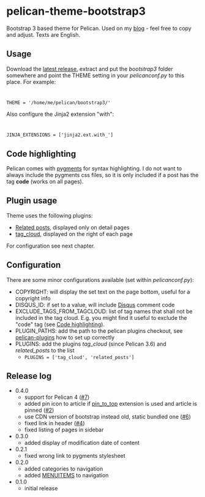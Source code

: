 pelican-theme-bootstrap3
========================

Bootstrap 3 based theme for Pelican. Used on my [blog](https://www.zoe.vc) - feel free to copy and adjust.
Texts are English.

Usage
-----

Download the [latest release](https://github.com/dArignac/pelican-theme-bootstrap3/releases/latest), extract and put the *bootstrap3* folder somewhere and point the THEME setting in your *pelicanconf.py* to this place. For example:

#
    THEME = '/home/me/pelican/bootstrap3/'

Also configure the Jinja2 extension "with":

#
    JINJA_EXTENSIONS = ['jinja2.ext.with_']


Code highlighting
-----------------

Pelican comes with [pygments](http://docs.getpelican.com/en/3.3.0/getting_started.html#syntax-highlighting) for syntax highlighting.
I do not want to always include the pygments css files, so it is only included if a post has the tag **code** (works on all pages).


Plugin usage
------------

Theme uses the following plugins:

* [Related posts](https://github.com/getpelican/pelican-plugins/tree/master/related_posts), displayed only on detail pages
* [tag_cloud](https://github.com/getpelican/pelican-plugins/tree/master/tag_cloud), displayed on the right of each page

For configuration see next chapter.


Configuration
-------------

There are some minor configurations available (set within *pelicanconf.py*):

* COPYRIGHT: will display the set text on the page bottom, useful for a copyright info
* DISQUS_ID: if set to a value, will include [Disqus](http://disqus.com/) comment code
* EXCLUDE_TAGS_FROM_TAGCLOUD: list of tag names that shall not be included in the tag cloud. E.g. you might find it useful to exclude the "code" tag (see [Code highlighting](#code-highlighting)).
* PLUGIN_PATHS: add the path to the pelican plugins checkout, see [pelican-plugins](https://github.com/getpelican/pelican-plugins#how-to-use-plugins) how to set up correctly
* PLUGINS: add the plugins *tag_cloud* (since Pelican 3.6) and *related_posts* to the list
    * ```PLUGINS = ['tag_cloud', 'related_posts']```

Release log
-----------

* 0.4.0
    * support for Pelican 4 ([#7](https://github.com/dArignac/pelican-theme-bootstrap3/issues/7))
    * added pin icon to article if [pin_to_top](http://www.shakedos.com/2013/Dec/03/pelican-pin-post-to-top.html) extension is used and article is pinned ([#2](https://github.com/dArignac/pelican-theme-bootstrap3/issues/2))
    * use CDN version of bootstrap instead old, static bundled one ([#6](https://github.com/dArignac/pelican-theme-bootstrap3/issues/6))
    * fixed link in header ([#4](https://github.com/dArignac/pelican-theme-bootstrap3/issues/4))
    * fixed listing of pages in sidebar
* 0.3.0
    * added display of modification date of content
* 0.2.1
    * fixed wrong link to pygments stylesheet
* 0.2.0
    * added categories to navigation
    * added [MENUITEMS](http://docs.getpelican.com/en/3.3.0/settings.html#themes) to navigation
* 0.1.0
    * initial release
